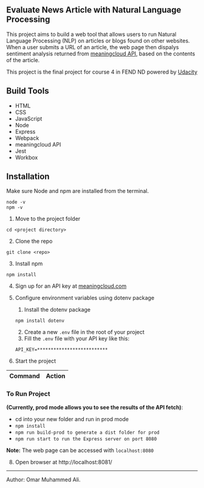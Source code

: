## Evaluate News Article  with Natural Language Processing

This project aims to build a web tool that allows users to run Natural Language Processing (NLP) on articles or blogs found on other websites. When a user submits a URL of an article, the web page then dispalys sentiment analysis returned from [meaningcloud API](https://www.meaningcloud.com/products/sentiment-analysis), based on the contents of the article.

This project is the final project for course 4 in FEND ND powered by [Udacity](https://www.udacity.com/)

## Build Tools
* HTML
* CSS
* JavaScript
* Node
* Express
* Webpack
* meaningcloud API
* Jest
* Workbox

## Installation
Make sure Node and npm are installed from the terminal.
```
node -v
npm -v
```

1. Move to the project folder
```
cd <project directory>
```
2. Clone the repo
```
git clone <repo>
```
3. Install npm
```
npm install
```
4. Sign up for an API key at [meaningcloud.com](https://www.meaningcloud.com/developer/create-account)

5. Configure environment variables using dotenv package
    1. Install the dotenv package
   ```
   npm install dotenv
   ```
    2. Create a new `.env` file in the root of your project
    3. Fill the `.env` file with your API key like this:
   ```
   API_KEY=**************************
   ```
7. Start the project

Command | Action
:------------: | :-------------:
### To Run Project

**(Currently, prod mode allows you to see the results of the API fetch)**:
- cd into your new folder and run in prod mode
- `npm install`
- `npm run build-prod to generate a dist folder for prod`
- `npm run start to run the Express server on port 8080`

**Note:** The web page can be accessed with `localhost:8080`

8. Open browser at http://localhost:8081/

------

Author: Omar Muhammed Ali.